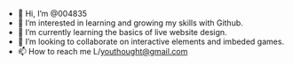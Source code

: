 - 👋 Hi, I’m @004835
- 👀 I’m interested in learning and growing my skills with Github.
- 🌱 I’m currently learning the basics of live website design.
- 💞️ I’m looking to collaborate on interactive elements and imbeded games.
- 📫 How to reach me L/youthought@gmail.com

<!---
004835/004835 is a ✨ special ✨ repository because its `README.md` (this file) appears on your GitHub profile.
You can click the Preview link to take a look at your changes.
--->
